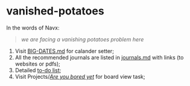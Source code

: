 # vanished-potatoes
In the words of Navx:
> *we are facing a vanishing potatoes problem here* 

1. Visit [BIG-DATES.md](BIG-DATES.md) for calander setter;
2. All the recommended journals are listed in [journals.md](journals.md) with links (to websites or pdfs);
3. Detailed [to-do list](to-do-list.md);
4. Visit Projects/[*Are you bored yet*](../projects/1?fullscreen=true) for board view task;
